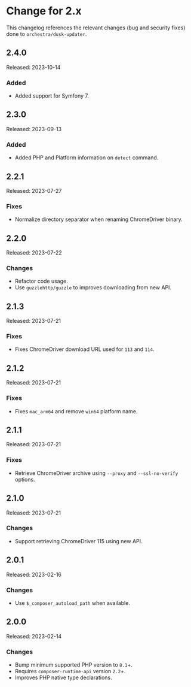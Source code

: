 # Change for 2.x

This changelog references the relevant changes (bug and security fixes) done to `orchestra/dusk-updater`.

## 2.4.0

Released: 2023-10-14

### Added

* Added support for Symfony 7.

## 2.3.0

Released: 2023-09-13

### Added
 
* Added PHP and Platform information on `detect` command.

## 2.2.1

Released: 2023-07-27

### Fixes

*  Normalize directory separator when renaming ChromeDriver binary.

## 2.2.0

Released: 2023-07-22

### Changes

* Refactor code usage. 
* Use `guzzlehttp/guzzle` to improves downloading from new API.

## 2.1.3

Released: 2023-07-21

### Fixes

* Fixes ChromeDriver download URL used for `113` and `114`. 

## 2.1.2

Released: 2023-07-21

### Fixes

* Fixes `mac_arm64` and remove `win64` platform name.

## 2.1.1

Released: 2023-07-21

### Fixes

* Retrieve ChromeDriver archive using `--proxy` and `--ssl-no-verify` options.

## 2.1.0

Released: 2023-07-21

### Changes

* Support retrieving ChromeDriver 115 using new API.

## 2.0.1

Released: 2023-02-16

### Changes

* Use `$_composer_autoload_path` when available.

## 2.0.0

Released: 2023-02-14

### Changes

* Bump minimum supported PHP version to `8.1`+.
* Requires `composer-runtime-api` version `2.2`+.
* Improves PHP native type declarations.
